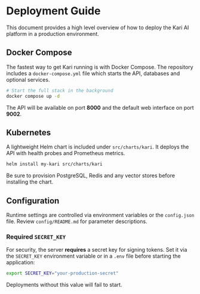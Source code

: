 # Deployment Guide

This document provides a high level overview of how to deploy the Kari AI platform in a production environment.

## Docker Compose

The fastest way to get Kari running is with Docker Compose. The repository includes a `docker-compose.yml` file which starts the API, databases and optional services.

```bash
# Start the full stack in the background
docker compose up -d
```

The API will be available on port **8000** and the default web interface on port **9002**.

## Kubernetes

A lightweight Helm chart is included under `src/charts/kari`. It deploys the API with health probes and Prometheus metrics.

```bash
helm install my-kari src/charts/kari
```

Be sure to provision PostgreSQL, Redis and any vector stores before installing the chart.

## Configuration

Runtime settings are controlled via environment variables or the `config.json` file. Review `config/README.md` for parameter descriptions.

### Required `SECRET_KEY`

For security, the server **requires** a secret key for signing tokens. Set it via the `SECRET_KEY` environment variable or in a `.env` file before starting the application:

```bash
export SECRET_KEY="your-production-secret"
```

Deployments without this value will fail to start.


